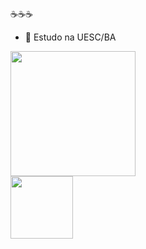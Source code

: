 ☕☕☕

- 🔭 Estudo na UESC/BA
<div>
  <img height="200cm" src="https://github-readme-stats.vercel.app/api?username=ESTEV40&show_icons=true&theme=monokai"&include_all_commits=true&count_private=true">
</div>

<div>  
  <img height= "100cm" src="https://github-readme-stats.vercel.app/api/top-langs/?username=ESTEV40&layout=compact&theme=monokai">
</div>
